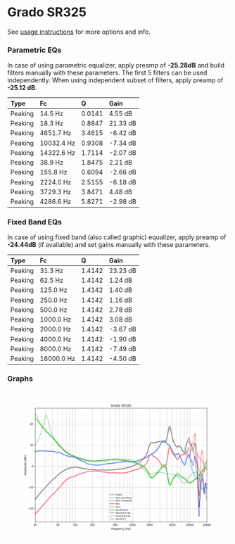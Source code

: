 # Grado SR325
See [usage instructions](https://github.com/jaakkopasanen/AutoEq#usage) for more options and info.

### Parametric EQs
In case of using parametric equalizer, apply preamp of **-25.28dB** and build filters manually
with these parameters. The first 5 filters can be used independently.
When using independent subset of filters, apply preamp of **-25.12 dB**.

| Type    | Fc         |      Q | Gain     |
|:--------|:-----------|:-------|:---------|
| Peaking | 14.5 Hz    | 0.0141 | 4.55 dB  |
| Peaking | 18.3 Hz    | 0.8847 | 21.33 dB |
| Peaking | 4651.7 Hz  | 3.4615 | -6.42 dB |
| Peaking | 10032.4 Hz | 0.9308 | -7.34 dB |
| Peaking | 14322.6 Hz | 1.7114 | -2.07 dB |
| Peaking | 38.9 Hz    | 1.8475 | 2.21 dB  |
| Peaking | 155.8 Hz   | 0.6094 | -2.66 dB |
| Peaking | 2224.0 Hz  | 2.5155 | -6.18 dB |
| Peaking | 3729.3 Hz  | 3.8471 | 4.48 dB  |
| Peaking | 4286.6 Hz  | 5.8271 | -2.98 dB |

### Fixed Band EQs
In case of using fixed band (also called graphic) equalizer, apply preamp of **-24.44dB**
(if available) and set gains manually with these parameters.

| Type    | Fc         |      Q | Gain     |
|:--------|:-----------|:-------|:---------|
| Peaking | 31.3 Hz    | 1.4142 | 23.23 dB |
| Peaking | 62.5 Hz    | 1.4142 | 1.24 dB  |
| Peaking | 125.0 Hz   | 1.4142 | 1.40 dB  |
| Peaking | 250.0 Hz   | 1.4142 | 1.16 dB  |
| Peaking | 500.0 Hz   | 1.4142 | 2.78 dB  |
| Peaking | 1000.0 Hz  | 1.4142 | 3.08 dB  |
| Peaking | 2000.0 Hz  | 1.4142 | -3.67 dB |
| Peaking | 4000.0 Hz  | 1.4142 | -1.90 dB |
| Peaking | 8000.0 Hz  | 1.4142 | -7.49 dB |
| Peaking | 16000.0 Hz | 1.4142 | -4.50 dB |

### Graphs
![](./Grado%20SR325.png)